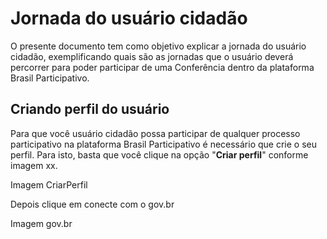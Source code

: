 # Jornada do usuário cidadão 

O presente documento tem como objetivo explicar a jornada do usuário cidadão, exemplificando quais são as jornadas que o usuário deverá percorrer para poder participar de uma Conferência dentro da plataforma Brasil Participativo.

## Criando perfil do usuário

Para que você usuário cidadão possa participar de qualquer processo participativo na plataforma Brasil Participativo é necessário que crie o seu perfil. Para isto, basta que você clique na opção "**Criar perfil**" conforme imagem xx.

Imagem CriarPerfil

Depois clique em conecte com o gov.br

Imagem gov.br

